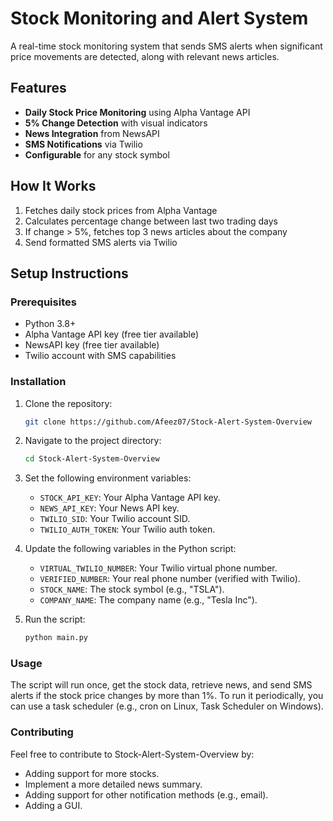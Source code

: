 # Stock Monitoring and Alert System

A real-time stock monitoring system that sends SMS alerts when significant price movements are detected, along with relevant news articles.

## Features
- **Daily Stock Price Monitoring** using Alpha Vantage API
- **5% Change Detection** with visual indicators
- **News Integration** from NewsAPI
- **SMS Notifications** via Twilio
- **Configurable** for any stock symbol

## How It Works
1. Fetches daily stock prices from Alpha Vantage
2. Calculates percentage change between last two trading days
3. If change > 5%, fetches top 3 news articles about the company
4. Send formatted SMS alerts via Twilio

## Setup Instructions

### Prerequisites
- Python 3.8+
- Alpha Vantage API key (free tier available)
- NewsAPI key (free tier available)
- Twilio account with SMS capabilities


### Installation

1.  Clone the repository:

    ```bash
    git clone https://github.com/Afeez07/Stock-Alert-System-Overview
    ```

2.  Navigate to the project directory:

    ```bash
    cd Stock-Alert-System-Overview
    ```

3.  Set the following environment variables:

    * `STOCK_API_KEY`: Your Alpha Vantage API key.
    * `NEWS_API_KEY`: Your News API key.
    * `TWILIO_SID`: Your Twilio account SID.
    * `TWILIO_AUTH_TOKEN`: Your Twilio auth token.

4.  Update the following variables in the Python script:

    * `VIRTUAL_TWILIO_NUMBER`: Your Twilio virtual phone number.
    * `VERIFIED_NUMBER`: Your real phone number (verified with Twilio).
    * `STOCK_NAME`: The stock symbol (e.g., "TSLA").
    * `COMPANY_NAME`: The company name (e.g., "Tesla Inc").

5.  Run the script:

    ```bash
    python main.py
    ```

### Usage

The script will run once, get the stock data, retrieve news, and send SMS alerts if the stock price changes by more than 1%. To run it periodically, you can use a task scheduler (e.g., cron on Linux, Task Scheduler on Windows).

### Contributing

Feel free to contribute to Stock-Alert-System-Overview by:

* Adding support for more stocks.
* Implement a more detailed news summary.
* Adding support for other notification methods (e.g., email).
* Adding a GUI.
